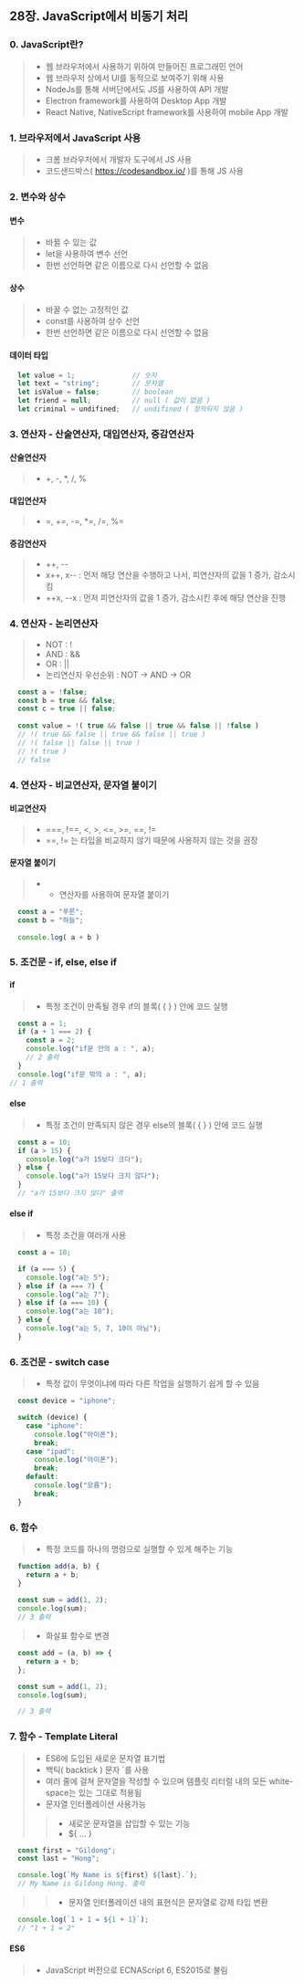 ## 28장. JavaScript에서 비동기 처리

### 0. JavaScript란?
> - 웹 브라우저에서 사용하기 위하여 만들어진 프로그래민 언어
> - 웹 브라우저 상에서 UI를 동적으로 보여주기 위해 사용
> - NodeJs를 통해 서버단에서도 JS를 사용하여 API 개발
> - Electron framework를 사용하여 Desktop App 개발
> - React Native, NativeScript framework를 사용하여 mobile App 개발

### 1. 브라우저에서 JavaScript 사용
> - 크롬 브라우저에서 개발자 도구에서 JS 사용
> - 코드샌드박스( https://codesandbox.io/ )를 통해 JS 사용

### 2. 변수와 상수
#### 변수
> - 바뀔 수 있는 값
> - let을 사용하여 변수 선언
> - 한번 선언하면 같은 이름으로 다시 선언할 수 없음

#### 상수
> - 바꿀 수 없는 고정적인 값
> - const를 사용하여 상수 선언
> - 한번 선언하면 같은 이름으로 다시 선언할 수 없음

#### 데이터 타입
```javascript
  let value = 1;              // 숫자
  let text = "string";        // 문자열
  let isValue = false;        // boolean
  let friend = null;          // null ( 값이 없음 )
  let criminal = undifined;   // undifined ( 정의되지 않음 )
```

### 3. 연산자 - 산술연산자, 대입연산자, 증감연산자
#### 산술연산자
> - +, -, *, /, %

#### 대입연산자
> - =, +=, -=, *=, /=, %=

#### 증감연산자
> - ++, --
> - x++, x-- : 먼저 해당 연산을 수행하고 나서, 피연산자의 값을 1 증가, 감소시킴
> - ++x, --x : 먼저 피연산자의 값을 1 증가, 감소시킨 후에 해당 연산을 진행

### 4. 연산자 - 논리연산자
> - NOT : !
> - AND : &&
> - OR  : ||
> - 논리연산자 우선순위 : NOT -> AND -> OR
```javascript
  const a = !false;
  const b = true && false;
  const c = true || false;
  
  const value = !( true && false || true && false || !false )
  // !( true && false || true && false || true )
  // !( false || false || true )
  // !( true )
  // false
```

### 4. 연산자 - 비교연산자, 문자열 붙이기
#### 비교연산자
> - ===, !==, <, >, <=, >=, ==, !=
> - ==, != 는 타입을 비교하지 않기 때문에 사용하지 않는 것을 권장

#### 문자열 붙이기
> - + 연산자를 사용하여 문자열 붙이기
```javascript
  const a = "푸른";
  const b = "하늘";
  
  console.log( a + b )
```

### 5. 조건문 - if, else, else if
#### if
> - 특정 조건이 만족될 경우 if의 블록( { } ) 안에 코드 실행
```javascript
  const a = 1;
  if (a + 1 === 2) {
    const a = 2;
    console.log("if문 안의 a : ", a);
    // 2 출력
  }
  console.log("if문 밖의 a : ", a);
// 1 출력
```
#### else
> - 특정 조건이 만족되지 않은 경우 else의 블록( { } ) 안에 코드 실행
```javascript
  const a = 10;
  if (a > 15) {
    console.log("a가 15보다 크다");
  } else {
    console.log("a가 15보다 크지 않다");
  }
  // "a가 15보다 크지 않다" 출력
```
#### else if
> - 특정 조건을 여러개 사용
```javascript
  const a = 10;

  if (a === 5) {
    console.log("a는 5");
  } else if (a === 7) {
    console.log("a는 7");
  } else if (a === 10) {
    console.log("a는 10");
  } else {
    console.log("a는 5, 7, 10이 아님");
  }
```

### 6. 조건문 - switch case
> - 특정 값이 무엇이냐에 따라 다른 작업을 실행하기 쉽게 할 수 있음
```javascript
  const device = "iphone";

  switch (device) {
    case "iphone":
      console.log("아이폰");
      break;
    case "ipad":
      console.log("아이폰");
      break;
    default:
      console.log("모름");
      break;
  }
```

### 6. 함수
> - 특정 코드를 하나의 명령으로 실행할 수 있게 해주는 기능
```javascript
  function add(a, b) {
    return a + b;
  }
  
  const sum = add(1, 2);
  console.log(sum);
  // 3 출력
```
> - 화살표 함수로 변경
```javascript
  const add = (a, b) => {
    return a + b;
  };

  const sum = add(1, 2);
  console.log(sum);

  // 3 출력
```

### 7. 함수 - Template Literal
> - ES6에 도입된 새로운 문자열 표기법
> - 백틱( backtick ) 문자 `를 사용
> - 여러 줄에 걸쳐 문자열을 작성할 수 있으며 템플릿 리터럴 내의 모든 white-space는 있는 그대로 적용됨
> - 문자열 인터폴레이션 사용가능
> > - 새로운 문자열을 삽입할 수 있는 기능
> > - ${ ... }
```javascript
  const first = "Gildong";
  const last = "Hong";

  console.log(`My Name is ${first} ${last}.`);
  // My Name is Gildong Hong. 출력
```
> > - 문자열 인터폴레이션 내의 표현식은 문자열로 강제 타입 변환
```javascript
  console.log(`1 + 1 = ${1 + 1}`); 
  // "1 + 1 = 2"
```
#### ES6
> - JavaScript 버전으로 ECNAScript 6, ES2015로 불림


